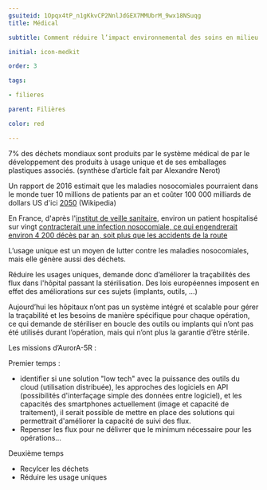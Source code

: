 ```yaml
---
gsuiteid: 1Opqx4tP_n1gKkvCP2NnlJdGEX7MMUbrM_9wx18NSuqg
title: Médical

subtitle: Comment réduire l’impact environnemental des soins en milieu médical ? 

initial: icon-medkit 

order: 3

tags:

- filieres

parent: Filières

color: red

---
```


7% des déchets mondiaux sont produits par le système médical de par le développement des produits à usage unique et de ses emballages plastiques associés. (synthèse d’article fait par Alexandre Nerot)

Un rapport de 2016 estimait que les maladies nosocomiales pourraient dans le monde tuer 10 millions de patients par an et coûter 100 000 milliards de dollars US d'ici [2050](https://www.google.com/url?q=https://fr.wikipedia.org/wiki/2050&sa=D&source=editors&ust=1622280610634000&usg=AOvVaw3CX2_qLOZBpQoPvvBglWej) (Wikipedia)

En France, d'après l'[institut de veille sanitaire](https://www.google.com/url?q=https://fr.wikipedia.org/wiki/Institut_de_veille_sanitaire&sa=D&source=editors&ust=1622280610634000&usg=AOvVaw3zwITNAKS6qom5piUrarf6), environ un patient hospitalisé sur vingt [contracterait une infection nosocomiale, ce qui engendrerait environ 4 200 décès par an, soit plus que les accidents de la route](https://www.google.com/url?q=https://fr.wikipedia.org/wiki/Infection_nosocomiale%23cite_note-2&sa=D&source=editors&ust=1622280610635000&usg=AOvVaw2Mn0vlb_20XyP9ibxFR1Fk)

L’usage unique est un moyen de lutter contre les maladies nosocomiales, mais elle génère aussi des déchets.

Réduire les usages uniques, demande donc d’améliorer la traçabilités des flux dans l'hôpital passant la stérilisation. Des lois européennes imposent en effet des améliorations sur ces sujets (implants, outils, …)

Aujourd’hui les hôpitaux n’ont pas un système intégré et scalable pour gérer la traçabilité et les besoins de manière spécifique pour chaque opération, ce qui demande de stériliser en boucle des outils ou implants qui n’ont pas été utilisés durant l’opération, mais qui n’ont plus la garantie d’être stérile.

Les missions d’AurorA-5R :

Premier temps :


* identifier si une solution "low tech" avec la puissance des outils du cloud (utilisation distribuée), les approches des logiciels en API (possibilités d'interfaçage simple des données entre logiciel), et les capacités des smartphones actuellement (image et capacité de traitement), il serait possible de mettre en place des solutions qui permettrait d'améliorer la capacité de suivi des flux.
* Repenser les flux pour ne délivrer que le minimum nécessaire pour les opérations…

Deuxième temps 


* Recylcer les déchets 
* Réduire les usage uniques

